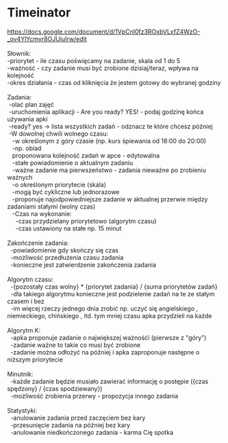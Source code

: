 # Timeinator

https://docs.google.com/document/d/1VpCnl0fz3ROxbVLxfZ4WzO-_ov4YlYcmyr8OJUiuIrw/edit<br>
<br>
Słownik:<br>
-priorytet - ile czasu poświęcamy na zadanie, skala od 1 do 5<br>
-ważność - czy zadanie musi być zrobione dzisiaj/teraz, wpływa na kolejność<br>
-okres działania - czas od kliknięcia że jestem gotowy do wybranej godziny<br>
<br>
Zadania:<br>
  &nbsp;-olać plan zajęć<br>
  &nbsp;-uruchomienia aplikacji - Are you ready? YES! - podaj godzinę końca używania apki<br>
  &nbsp;-ready? yes -> lista wszystkich zadań - odznacz te które chcesz później<br>
  &nbsp;-W dowolnej chwili wolnego czasu:<br>
    &nbsp;&nbsp;&nbsp;-w określonym z góry czasie (np. kurs śpiewania od 18:00 do 20:00)<br>
    &nbsp;&nbsp;&nbsp;-np. obiad<br>
    &nbsp;&nbsp;&nbsp;proponowana kolejność zadań w apce - edytowalna<br>
    &nbsp;&nbsp;&nbsp;-stałe powiadomienie o aktualnym zadaniu<br>
    &nbsp;&nbsp;&nbsp;-ważne zadanie ma pierwszeństwo - zadania nieważne po zrobieniu ważnych<br>
    &nbsp;&nbsp;&nbsp;-o określonym priorytecie (skala)<br>
    &nbsp;&nbsp;&nbsp;-mogą być cykliczne lub jednorazowe<br>
    &nbsp;&nbsp;&nbsp;-proponuje najodpowiedniejsze zadanie w aktualnej przerwie między zadaniami stałymi (wolny czas)<br>
    &nbsp;&nbsp;&nbsp;-Czas na wykonanie:<br>
      &nbsp;&nbsp;&nbsp;&nbsp;&nbsp;-czas przydzielany priorytetowo (algorytm czasu)<br>
      &nbsp;&nbsp;&nbsp;&nbsp;&nbsp;-czas ustawiony na stałe np. 15 minut<br>
<br>
Zakończenie zadania:<br>
  &nbsp;&nbsp;-powiadomienie gdy skończy się czas<br>
  &nbsp;&nbsp;-możliwość przedłużenia czasu zadania<br>
  &nbsp;&nbsp;-konieczne jest zatwierdzenie zakończenia zadania<br>
<br>
Algorytm czasu:<br>
  &nbsp;&nbsp;-{pozostały czas wolny} * {priorytet zadania} / {suma priorytetów zadań}<br>
  &nbsp;&nbsp;-dla takiego algorytmu konieczne jest podzielenie zadań na te ze stałym czasem i bez<br>
  &nbsp;&nbsp;-im więcej rzeczy jednego dnia zrobić np. uczyć się angielskiego , niemieckiego, chińskiego , itd. tym mniej czasu apka przydzieli na każde<br>
<br>
Algorytm K:<br>
  &nbsp;&nbsp;-apka proponuje zadanie o największej ważnośći (pierwsze z "góry")<br>
  &nbsp;&nbsp;-zadanie ważne to takie co musi być zrobione<br>
  &nbsp;&nbsp;-zadanie można odłożyć na później i apka zaproponuje następne o niższym priorytecie<br>
<br>
Minutnik:<br>
  &nbsp;&nbsp;-każde zadanie będzie musiało zawierać informację o postępie ({czas spędzony} / {czas spodziewany})<br>
  &nbsp;&nbsp;-możliwość zrobienia przerwy - propozycja innego zadania<br>
<br>
Statystyki:<br>
  &nbsp;&nbsp;-anulowanie zadania przed zaczęciem bez kary<br>
  &nbsp;&nbsp;-przesunięcie zadania na później bez kary<br>
  &nbsp;&nbsp;-anulowanie niedkończonego zadania - karma Cię spotka<br>